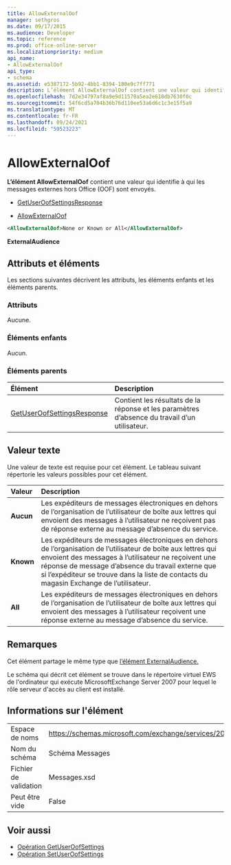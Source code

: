 ```yaml
---
title: AllowExternalOof
manager: sethgros
ms.date: 09/17/2015
ms.audience: Developer
ms.topic: reference
ms.prod: office-online-server
ms.localizationpriority: medium
api_name:
- AllowExternalOof
api_type:
- schema
ms.assetid: e5387172-5b92-4bb1-8394-180e9c7ff771
description: L’élément AllowExternalOof contient une valeur qui identifie à qui les messages externes hors Office (OOF) sont envoyés.
ms.openlocfilehash: 7d2e34797af8a9e9d11570a5ea2e618db7630f0c
ms.sourcegitcommit: 54f6cd5a704b36b76d110ee53a6d6c1c3e15f5a9
ms.translationtype: MT
ms.contentlocale: fr-FR
ms.lasthandoff: 09/24/2021
ms.locfileid: "59523223"
---
```

# <a name="allowexternaloof"></a>AllowExternalOof

**L’élément AllowExternalOof** contient une valeur qui identifie à qui les messages externes hors Office (OOF) sont envoyés. 
  
- [GetUserOofSettingsResponse](getuseroofsettingsresponse.md)
  
- [AllowExternalOof](allowexternaloof.md)
  
```xml
<AllowExternalOof>None or Known or All</AllowExternalOof>
```

 **ExternalAudience**
## <a name="attributes-and-elements"></a>Attributs et éléments

Les sections suivantes décrivent les attributs, les éléments enfants et les éléments parents.
  
### <a name="attributes"></a>Attributs

Aucune.
  
### <a name="child-elements"></a>Éléments enfants

Aucun.
  
### <a name="parent-elements"></a>Éléments parents

|**Élément**|**Description**|
|:-----|:-----|
|[GetUserOofSettingsResponse](getuseroofsettingsresponse.md) <br/> |Contient les résultats de la réponse et les paramètres d’absence du travail d’un utilisateur.  <br/> |
   
## <a name="text-value"></a>Valeur texte

Une valeur de texte est requise pour cet élément. Le tableau suivant répertorie les valeurs possibles pour cet élément.
  
|**Valeur**|**Description**|
|:-----|:-----|
|**Aucun** <br/> |Les expéditeurs de messages électroniques en dehors de l’organisation de l’utilisateur de boîte aux lettres qui envoient des messages à l’utilisateur ne reçoivent pas de réponse externe au message d’absence du service.  <br/> |
|**Known** <br/> |Les expéditeurs de messages électroniques en dehors de l’organisation de l’utilisateur de boîte aux lettres qui envoient des messages à l’utilisateur ne reçoivent une réponse de message d’absence du travail externe que si l’expéditeur se trouve dans la liste de contacts du magasin Exchange de l’utilisateur.  <br/> |
|**All** <br/> |Les expéditeurs de messages électroniques en dehors de l’organisation de l’utilisateur de boîte aux lettres qui envoient des messages à l’utilisateur reçoivent une réponse externe au message d’absence du service.  <br/> |
   
## <a name="remarks"></a>Remarques

Cet élément partage le même type que [l’élément ExternalAudience.](externalaudience.md) 
  
Le schéma qui décrit cet élément se trouve dans le répertoire virtuel EWS de l'ordinateur qui exécute MicrosoftExchange Server 2007 pour lequel le rôle serveur d'accès au client est installé.
  
## <a name="element-information"></a>Informations sur l'élément

|||
|:-----|:-----|
|Espace de noms  <br/> |https://schemas.microsoft.com/exchange/services/2006/messages  <br/> |
|Nom du schéma  <br/> |Schéma Messages  <br/> |
|Fichier de validation  <br/> |Messages.xsd  <br/> |
|Peut être vide  <br/> |False  <br/> |
   
## <a name="see-also"></a>Voir aussi

- [Opération GetUserOofSettings](getuseroofsettings-operation.md) 
- [Opération SetUserOofSettings](setuseroofsettings-operation.md)

